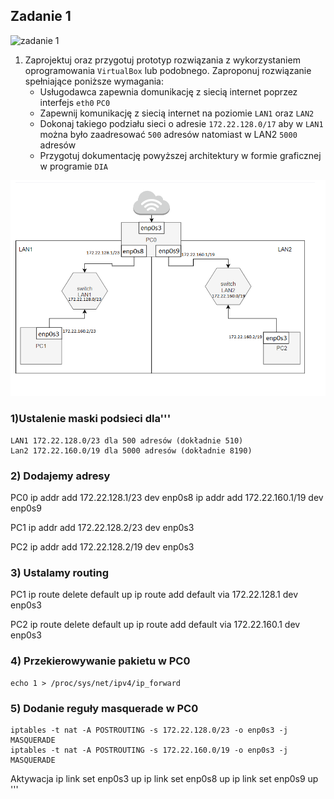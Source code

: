 Zadanie 1
---------

![zadanie 1](zadanie-1.svg)

1. Zaprojektuj oraz przygotuj prototyp rozwiązania z wykorzystaniem oprogramowania ``VirtualBox`` lub podobnego. 
Zaproponuj rozwiązanie spełniające poniższe wymagania:
   * Usługodawca zapewnia domunikację z siecią internet poprzez interfejs ``eth0`` ``PC0``
   * Zapewnij komunikację z siecią internet na poziomie ``LAN1`` oraz ``LAN2``
   * Dokonaj takiego podziału sieci o adresie ``172.22.128.0/17`` aby w ``LAN1`` można było zaadresować ``500`` adresów natomiast w LAN2 ``5000`` adresów    
   * Przygotuj dokumentację powyższej architektury w formie graficznej w programie ``DIA``
 

![Diagram](diag.png)

### 1)Ustalenie maski podsieci dla'''
    LAN1 172.22.128.0/23 dla 500 adresów (dokładnie 510)
    Lan2 172.22.160.0/19 dla 5000 adresów (dokładnie 8190)

### 2) Dodajemy adresy 
PC0
    ip addr add 172.22.128.1/23 dev enp0s8 
    ip addr add 172.22.160.1/19 dev enp0s9

PC1
    ip addr add 172.22.128.2/23 dev enp0s3

PC2
    ip addr add 172.22.128.2/19 dev enp0s3

### 3) Ustalamy routing 
PC1
    ip route delete default
    up ip route add default via 172.22.128.1 dev enp0s3

PC2
    ip route delete default
    up ip route add default via 172.22.160.1 dev enp0s3

### 4) Przekierowywanie pakietu w PC0
    echo 1 > /proc/sys/net/ipv4/ip_forward 

### 5) Dodanie reguły masquerade w PC0
    iptables -t nat -A POSTROUTING -s 172.22.128.0/23 -o enp0s3 -j MASQUERADE
    iptables -t nat -A POSTROUTING -s 172.22.160.0/19 -o enp0s3 -j MASQUERADE
 Aktywacja
    ip link set enp0s3 up
    ip link set enp0s8 up
    ip link set enp0s9 up
'''
